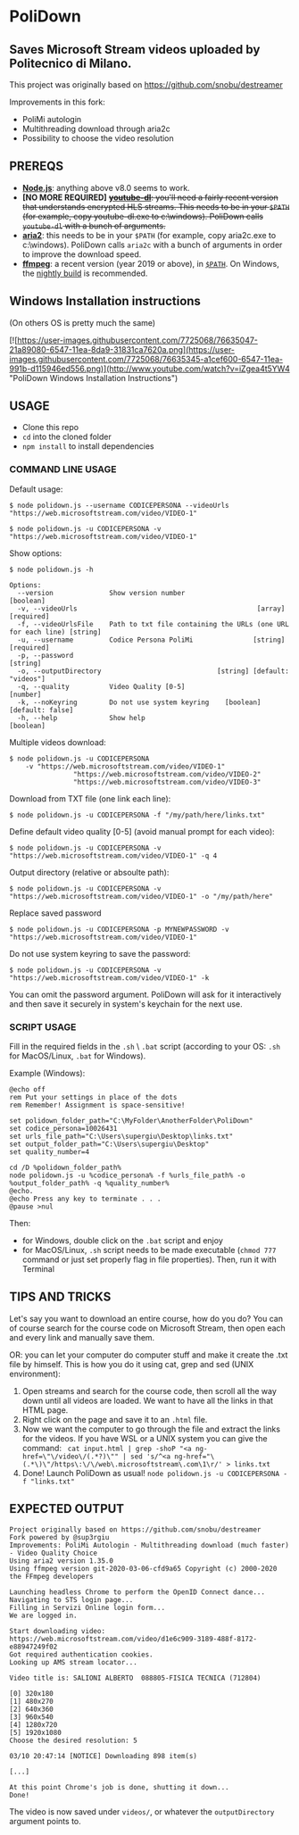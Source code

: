 # PoliDown

## Saves Microsoft Stream videos uploaded by Politecnico di Milano.

This project was originally based on https://github.com/snobu/destreamer

Improvements in this fork:
 - PoliMi autologin
 - Multithreading download through aria2c
 - Possibility to choose the video resolution


## PREREQS

* [**Node.js**](https://nodejs.org/it/download/): anything above v8.0 seems to work.
* **[NO MORE REQUIRED]** ~~[**youtube-dl**](https://ytdl-org.github.io/youtube-dl/download.html): you'll need a fairly recent version that understands encrypted HLS streams. This needs to be in your `$PATH` (for example, copy youtube-dl.exe to c:\windows). PoliDown calls `youtube-dl` with a bunch of arguments.~~
* [**aria2**](https://github.com/aria2/aria2/releases): this needs to be in your `$PATH` (for example, copy aria2c.exe to c:\windows). PoliDown calls `aria2c` with a bunch of arguments in order to improve the download speed.
* [**ffmpeg**](https://www.ffmpeg.org/download.html): a recent version (year 2019 or above), in [`$PATH`](https://www.thewindowsclub.com/how-to-install-ffmpeg-on-windows-10). On Windows, the [nightly build](https://ffmpeg.zeranoe.com/builds/win64/static/ffmpeg-20200309-608b8a8-win64-static.zip) is recommended.

## Windows Installation instructions
(On others OS is pretty much the same)

[![https://user-images.githubusercontent.com/7725068/76635047-21a89080-6547-11ea-8da9-31831ca7620a.png](https://user-images.githubusercontent.com/7725068/76635345-a1cef600-6547-11ea-991b-d115946ed556.png)](http://www.youtube.com/watch?v=iZgea4t5YW4 "PoliDown Windows Installation Instructions")


## USAGE

* Clone this repo
* `cd` into the cloned folder
* `npm install` to install dependencies

### COMMAND LINE USAGE

Default usage:
```
$ node polidown.js --username CODICEPERSONA --videoUrls "https://web.microsoftstream.com/video/VIDEO-1"

$ node polidown.js -u CODICEPERSONA -v "https://web.microsoftstream.com/video/VIDEO-1"
```

Show options:
```
$ node polidown.js -h

Options:
  --version              Show version number                           [boolean]
  -v, --videoUrls                                             [array] [required]
  -f, --videoUrlsFile    Path to txt file containing the URLs (one URL for each line) [string]
  -u, --username         Codice Persona PoliMi               [string] [required]
  -p, --password                                                        [string]
  -o, --outputDirectory                             [string] [default: "videos"]
  -q, --quality          Video Quality [0-5]                            [number]
  -k, --noKeyring        Do not use system keyring    [boolean] [default: false]
  -h, --help             Show help                                     [boolean]
```

Multiple videos download:
```
$ node polidown.js -u CODICEPERSONA
    -v "https://web.microsoftstream.com/video/VIDEO-1"
                "https://web.microsoftstream.com/video/VIDEO-2"
                "https://web.microsoftstream.com/video/VIDEO-3"
```

Download from TXT file (one link each line):
```
$ node polidown.js -u CODICEPERSONA -f "/my/path/here/links.txt"
```

Define default video quality [0-5] (avoid manual prompt for each video):
```
$ node polidown.js -u CODICEPERSONA -v "https://web.microsoftstream.com/video/VIDEO-1" -q 4
```

Output directory (relative or absoulte path):
```
$ node polidown.js -u CODICEPERSONA -v "https://web.microsoftstream.com/video/VIDEO-1" -o "/my/path/here"
```

Replace saved password
```
$ node polidown.js -u CODICEPERSONA -p MYNEWPASSWORD -v "https://web.microsoftstream.com/video/VIDEO-1"
```

Do not use system keyring to save the password:
```
$ node polidown.js -u CODICEPERSONA -v "https://web.microsoftstream.com/video/VIDEO-1" -k
```


You can omit the password argument. PoliDown will ask for it interactively and then save it securely in system's keychain for the next use.

### SCRIPT USAGE

Fill in the required fields in the `.sh` \ `.bat` script (according to your OS: `.sh` for MacOS/Linux, `.bat` for Windows).

Example (Windows):
```
@echo off
rem Put your settings in place of the dots
rem Remember! Assignment is space-sensitive!
 
set polidown_folder_path="C:\MyFolder\AnotherFolder\PoliDown"
set codice_persona=10026431
set urls_file_path="C:\Users\supergiu\Desktop\links.txt"
set output_folder_path="C:\Users\supergiu\Desktop"
set quality_number=4

cd /D %polidown_folder_path%
node polidown.js -u %codice_persona% -f %urls_file_path% -o %output_folder_path% -q %quality_number%
@echo.
@echo Press any key to terminate . . .
@pause >nul
```

Then:
* for Windows, double click on the `.bat` script and enjoy
* for MacOS/Linux, `.sh` script needs to be made executable (`chmod 777` command or just set properly flag in file properties). Then, run it with Terminal

## TIPS AND TRICKS
Let's say you want to download an entire course, how do you do? You can of course search for the course code on Microsoft Stream, then open each and every link and manually save them. 

OR: you can let your computer do computer stuff and make it create the .txt file by himself. This is how you do it using cat, grep and sed (UNIX environment):

1. Open streams and search for the course code, then scroll all the way down until all videos are loaded. We want to have all the links in that HTML page.
1. Right click on the page and save it to an `.html` file.
1. Now we want the computer to go through the file and extract the links for the videos. If you have WSL or a UNIX system you can give the command:
``` cat input.html | grep -shoP "<a ng-href=\"\/video\/(.*?)\"" | sed 's/^<a ng-href="\(.*\)\"/https\:\/\/web\.microsoftstream\.com\1\r/' > links.txt```
1. Done! Launch PoliDown as usual! `node polidown.js -u CODICEPERSONA -f "links.txt"`

## EXPECTED OUTPUT

```
Project originally based on https://github.com/snobu/destreamer
Fork powered by @sup3rgiu
Improvements: PoliMi Autologin - Multithreading download (much faster) - Video Quality Choice
Using aria2 version 1.35.0
Using ffmpeg version git-2020-03-06-cfd9a65 Copyright (c) 2000-2020 the FFmpeg developers

Launching headless Chrome to perform the OpenID Connect dance...
Navigating to STS login page...
Filling in Servizi Online login form...
We are logged in.

Start downloading video: https://web.microsoftstream.com/video/d1e6c909-3189-488f-8172-e88947249f02
Got required authentication cookies.
Looking up AMS stream locator...

Video title is: SALIONI ALBERTO  088805-FISICA TECNICA (712804)

[0] 320x180
[1] 480x270
[2] 640x360
[3] 960x540
[4] 1280x720
[5] 1920x1080
Choose the desired resolution: 5

03/10 20:47:14 [NOTICE] Downloading 898 item(s)

[...]

At this point Chrome's job is done, shutting it down...
Done!
```

The video is now saved under `videos/`, or whatever the `outputDirectory` argument points to.

